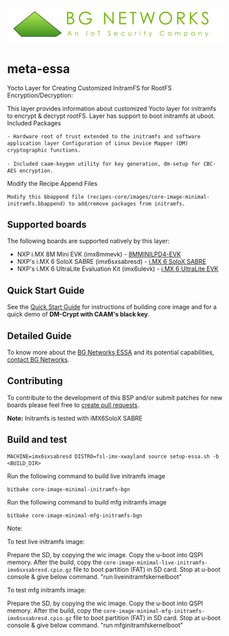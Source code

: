 <!-- File: README.md
     Author: saravanan.J, Jasmin Infotech
-->

<p align="center">
    <img src="docs/assets/BGN_logo.png" alt="BGN_logo" />
</p>

# meta-essa


Yocto Layer for Creating Customized InitramFS for RootFS Encryption/Decryption:

This layer provides information about customized Yocto layer for initramfs to encrypt & decrypt rootFS. Layer has support to boot initramfs at uboot.
Included Packages

    - Hardware root of trust extended to the initramfs and software application layer Configuration of Linux Device Mapper (DM) cryptographic functions.

    - Included caam-keygen utility for key generation, dm-setup for CBC-AES encryption.

Modify the Recipe Append Files

    Modify this bbappend file (recipes-core/images/core-image-minimal-initramfs.bbappend) to add/remove packages from initramfs.


## Supported boards

The following boards are supported natively by this layer:

- NXP i.<d/>MX 8M Mini EVK (imx8mmevk) - [8MMINILPD4-EVK](https://www.nxp.com/part/8MMINILPD4-EVK#/)
- NXP's i.<d/>MX 6 SoloX SABRE (imx6sxsabresd) - [i.MX 6 SoloX SABRE](https://www.nxp.com/design/development-boards/i-mx-evaluation-and-development-boards/sabre-board-for-smart-devices-based-on-the-i-mx-6solox-applications-processors:RD-IMX6SX-SABRE)
- NXP's i.<d/>MX 6 UltraLite Evaluation Kit (imx6ulevk) - [i.MX 6 UltraLite EVK](https://www.nxp.com/design/development-boards/i-mx-evaluation-and-development-boards/i-mx6ultralite-evaluation-kit:MCIMX6UL-EVK)

## Quick Start Guide

See the [Quick Start Guide](docs/Quick_Start_Guide.md) for instructions of building core image and for a quick demo of **DM-Crypt with CAAM's black key**.

## Detailed Guide

To know more about the [BG Networks ESSA](https://bgnet.works/bgn-essa) and its potential capabilities, [contact BG Networks](https://bgnet.works/contact-us).

## Contributing

To contribute to the development of this BSP and/or submit patches for new boards please feel free to [create pull requests](https://github.com/bgnetworks/meta-essa-mx6ul/pulls).

**Note:** Initramfs is tested with iMX6SoloX SABRE

## Build and test
```
MACHINE=imx6sxsabresd DISTRO=fsl-imx-xwayland source setup-essa.sh -b <BUILD_DIR>
```

Run the following command to build live initramfs image

```
bitbake core-image-minimal-initramfs-bgn
```

Run the following command to build mfg initramfs image
```
bitbake core-image-minimal-mfg-initramfs-bgn
```

Note:

To test live initramfs image:

Prepare the SD, by copying the wic image.
Copy the u-boot into QSPI memory.
After the build, copy the `core-image-minimal-live-initramfs-imx6sxsabresd.cpio.gz` file to boot partition (FAT) in SD card.
Stop at u-boot console & give below command.
"run liveinitramfskernelboot"

To test mfg initramfs image:

Prepare the SD, by copying the wic image.
Copy the u-boot into QSPI memory.
After the build, copy the `core-image-minimal-mfg-initramfs-imx6sxsabresd.cpio.gz` file to boot partition (FAT) in SD card.
Stop at u-boot console & give below command.
"run mfginitramfskernelboot"
